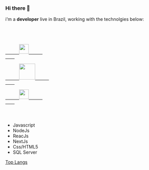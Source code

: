 ### Hi there 👋

i'm a **developer** live in Brazil, working with the technolgies below:

<code>
  <div style="color:blue">
    <a href="https://www.facebook.com/rafael.cezario1/ target="_blank">
      <img width="30px" heigth="30px" src="https://github.com/rafcez/assets/blob/master/socialMedia/facebook.png"></img>      
    </a>
    <a href="https://www.facebook.com/rafael.cezario1/" target="_blank">
      <img width="50px" heigth="50px" src="https://github.com/rafcez/assets/blob/master/socialMedia/instagram.png"></img>      
    </a>                                                                                                                 
    <a href="https://www.linkedin.com/in/rafael-cez%C3%A1rio-68050831/" target="_blank">
      <img width="30px" heigth="30px" src="https://github.com/rafcez/assets/blob/master/socialMedia/linkedin.png"></img>      
    </a>                                                                                                                  
  </div>

</code>


- Javascript
- NodeJs
- ReacJs
- NextJs
- Css/HTML5
- SQL Server


[Top Langs](https://github-readme-stats.vercel.app/api/top-langs/?username=rafcez&theme=tokyonight)

<!--
**rafcez/rafcez** is a ✨ _special_ ✨ repository because its `README.md` (this file) appears on your GitHub profile.

Here are some ideas to get you started:

- 🔭 I’m currently working on ...
- 🌱 I’m currently learning ...
- 👯 I’m looking to collaborate on ...
- 🤔 I’m looking for help with ...
- 💬 Ask me about ...
- 📫 How to reach me: ...
- 😄 Pronouns: ...
- ⚡ Fun fact: ...
-->
